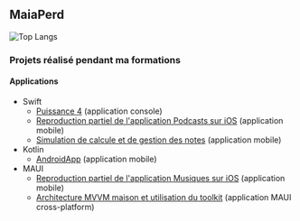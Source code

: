 ## MaiaPerd

![Top Langs](https://github-readme-stats.vercel.app/api/top-langs/?username=MaiaPerd&layout=compact&langs_count=6&size_weight=0&theme=transparentcount_weight=0.9&&hide=html,css,dockerfile)

### Projets réalisé pendant ma formations

#### Applications

- Swift
  - [Puissance 4](https://github.com/MaiaPerd/Puissance4) (application console)
  - [Reproduction partiel de l'application Podcasts sur iOS](https://github.com/MaiaPerd/iOS_Podcasts) (application mobile)
  - [Simulation de calcule et de gestion des notes](https://github.com/MaiaPerd/CalculetteMoyenne) (application mobile)
- Kotlin
  - [AndroidApp](https://github.com/MaiaPerd/AndroidApp) (application mobile)
- MAUI
  - [Reproduction partiel de l'application Musiques sur iOS](https://github.com/MaiaPerd/MAUI_AppleMusic) (application mobile)
  - [Architecture MVVM maison et utilisation du toolkit](https://github.com/MaiaPerd/MVVMMaui) (application MAUI cross-platform)
 


<!--
**MaiaPerd/MaiaPerd** is a ✨ _special_ ✨ repository because its `README.md` (this file) appears on your GitHub profile.

Here are some ideas to get you started:

- 🔭 I’m currently working on ...
- 🌱 I’m currently learning ...
- 👯 I’m looking to collaborate on ...
- 🤔 I’m looking for help with ...
- 💬 Ask me about ...
- 📫 How to reach me: ...
- 😄 Pronouns: ...
- ⚡ Fun fact: ...
-->
